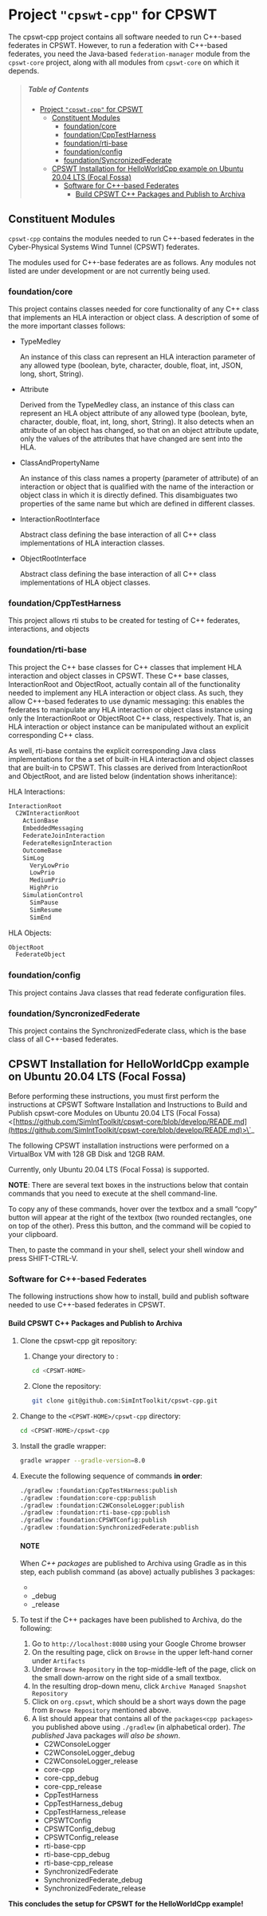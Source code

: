 # Project `"cpswt-cpp"` for CPSWT

The cpswt-cpp project contains all software needed to run C++-based federates in CPSWT.
However, to run a federation with C++-based federates, you need the Java-based `federation-manager` module
from the `cpswt-core` project, along with all modules from `cpswt-core` on which it depends.

> ##### Table of Contents
> 
> * [Project `"cpswt-cpp"` for CPSWT](#project-cpswt-cpp-for-cpswt)
>   * [Constituent Modules](#constituent-modules)
>     * [foundation/core](#foundation-core)
>     * [foundation/CppTestHarness](#foundation-cpptestharness)
>     * [foundation/rti-base](#foundation-rti-base)
>     * [foundation/config](#foundation-config)
>     * [foundation/SyncronizedFederate](#foundation-syncronizedfederate)
>   * [CPSWT Installation for HelloWorldCpp example on Ubuntu 20.04 LTS (Focal Fossa)](#cpswt-installation-for-helloworldcpp-example-on-ubuntu-20-04-lts-focal-fossa)
>     * [Software for C++-based Federates](#software-for-c-based-federates)
>       * [Build CPSWT C++ Packages and Publish to Archiva](#build-cpswt-c-packages-and-publish-to-archiva)

## Constituent Modules

`cpswt-cpp` contains the modules needed to run C++-based federates in the Cyber-Physical Systems Wind Tunnel (CPSWT)
federates.

The modules used for C++-base federates are as follows. Any modules not listed are under development or are not
currently being used.

### foundation/core

This project contains classes needed for core functionality of any C++ class that implements an HLA interaction or
object class.  A description of some of the more important classes follows:

* TypeMedley

  An instance of this class can represent an HLA interaction parameter of any allowed type
  (boolean, byte, character, double, float, int, JSON, long, short, String).
* Attribute

  Derived from the TypeMedley class, an instance of this class can represent an HLA object attribute of any allowed
  type (boolean, byte, character, double, float, int, long, short, String). It also detects when an attribute of an
  object has changed, so that on an object attribute update, only the values of the attributes that have changed are
  sent into the HLA.
* ClassAndPropertyName

  An instance of this class names a property (parameter of attribute) of an interaction or object that is qualified
  with the name of the interaction or object class in which it is directly defined. This disambiguates two properties
  of the same name but which are defined in different classes.
* InteractionRootInterface

  Abstract class defining the base interaction of all C++ class implementations of HLA interaction classes.
* ObjectRootInterface

  Abstract class defining the base interaction of all C++ class implementations of HLA object classes.

### foundation/CppTestHarness

This project allows rti stubs to be created for testing of C++ federates, interactions, and objects

### foundation/rti-base

This project the C++ base classes for C++ classes that implement HLA interaction and object classes in CPSWT.
These C++ base classes, InteractionRoot and ObjectRoot, actually contain all of the functionality needed to implement
any HLA interaction or object class. As such, they allow C++-based federates to use dynamic messaging: this enables
the federates to manipulate any HLA interaction or object class instance using only the InteractionRoot or ObjectRoot
C++ class, respectively. That is, an HLA interaction or object instance can be manipulated without an explicit
corresponding C++ class.

As well, rti-base contains the explicit corresponding Java class implementations for the a set of built-in HLA
interaction and object classes that are built-in to CPSWT. This classes are derived from InteractionRoot and
ObjectRoot, and are listed below (indentation shows inheritance):

HLA Interactions:

```default
InteractionRoot
  C2WInteractionRoot
    ActionBase
    EmbeddedMessaging
    FederateJoinInteraction
    FederateResignInteraction
    OutcomeBase
    SimLog
      VeryLowPrio
      LowPrio
      MediumPrio
      HighPrio
    SimulationControl
      SimPause
      SimResume
      SimEnd
```

HLA Objects:

```default
ObjectRoot
  FederateObject
```

### foundation/config

This project contains Java classes that read federate configuration files.

### foundation/SyncronizedFederate

This project contains the SynchronizedFederate class, which is the base class of all C++-based federates.

<a id="cpswtcppsoftwareinstallation"></a>

## CPSWT Installation for HelloWorldCpp example on Ubuntu 20.04 LTS (Focal Fossa)

Before performing these instructions, you must first perform the instructions at
CPSWT Software Installation and Instructions to Build and Publish cpswt-core Modules on Ubuntu 20.04 LTS (Focal Fossa) <[https://github.com/SimIntToolkit/cpswt-core/blob/develop/READE.md](https://github.com/SimIntToolkit/cpswt-core/blob/develop/READE.md)>\`_

The following CPSWT installation instructions were performed on a VirtualBox VM with 128 GB Disk and 12GB RAM.

Currently, only Ubuntu 20.04 LTS (Focal Fossa) is supported.

**NOTE**: There are several text boxes in the instructions below that contain commands that you need to execute at the shell command-line.

To copy any of these commands, hover over the textbox and a small “copy” button will appear at the right of the textbox
(two rounded rectangles, one on top of the other).  Press this button, and the command will be copied to your
clipboard.

Then, to paste the command in your shell, select your shell window and press SHIFT-CTRL-V.

### Software for C++-based Federates

The following instructions show how to install, build and publish software needed to use C++-based federates in CPSWT.

#### Build CPSWT C++ Packages and Publish to Archiva

1. Clone the cpswt-cpp git repository:
   1. Change your directory to <CPSWT-HOME>:
      ```bash
      cd <CPSWT-HOME>
      ```
   2. Clone the repository:
      ```bash
      git clone git@github.com:SimIntToolkit/cpswt-cpp.git
      ```
2. Change to the `<CPSWT-HOME>/cpswt-cpp` directory:
   ```bash
   cd <CPSWT-HOME>/cpswt-cpp
   ```
3. Install the gradle wrapper:
   ```bash
   gradle wrapper --gradle-version=8.0
   ```
4. Execute the following sequence of commands **in order**:
   ```bash
   ./gradlew :foundation:CppTestHarness:publish
   ./gradlew :foundation:core-cpp:publish
   ./gradlew :foundation:C2WConsoleLogger:publish
   ./gradlew :foundation:rti-base-cpp:publish
   ./gradlew :foundation:CPSWTConfig:publish
   ./gradlew :foundation:SynchronizedFederate:publish
   ```

   <a id="cpp-packages"></a>

   #### NOTE
   When *C++ packages* are published to Archiva using Gradle as in this step, each publish command (as above) actually publishes 3 packages:
   * <package-name>
   * <package-name>_debug
   * <package-name>_release
5. To test if the C++ packages have been published to Archiva, do the following:
   1. Go to `http://localhost:8080` using your Google Chrome browser
   2. On the resulting page, click on `Browse` in the upper left-hand corner under `Artifacts`
   3. Under `Browse Repository` in the top-middle-left of the page, click on the small down-arrow on the right side of a small textbox.
   4. In the resulting drop-down menu, click `Archive Managed Snapshot Repository`
   5. Click on `org.cpswt`, which should be a short ways down the page from `Browse Repository` mentioned above.
   6. A list should appear that contains all of the `packages<cpp packages>` you published above using `./gradlew` (in alphabetical order).
      *The published* Java packages *will also be shown*.
      * C2WConsoleLogger
      * C2WConsoleLogger_debug
      * C2WConsoleLogger_release
      * core-cpp
      * core-cpp_debug
      * core-cpp_release
      * CppTestHarness
      * CppTestHarness_debug
      * CppTestHarness_release
      * CPSWTConfig
      * CPSWTConfig_debug
      * CPSWTConfig_release
      * rti-base-cpp
      * rti-base-cpp_debug
      * rti-base-cpp_release
      * SynchronizedFederate
      * SynchronizedFederate_debug
      * SynchronizedFederate_release

**This concludes the setup for CPSWT for the HelloWorldCpp example!**
